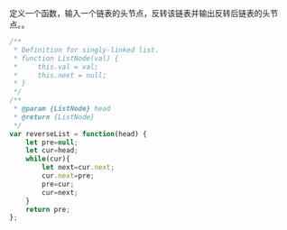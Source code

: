 <!--
 * @Descripttion: 
 * @version: 
 * @Author: wy
 * @Date: 2021年01月22日 21:26:45
 * @LastEditors: wy
 * @LastEditTime: 2021年01月25日 01:23:00
-->

定义一个函数，输入一个链表的头节点，反转该链表并输出反转后链表的头节点。。

```javascript
/**
 * Definition for singly-linked list.
 * function ListNode(val) {
 *     this.val = val;
 *     this.next = null;
 * }
 */
/**
 * @param {ListNode} head
 * @return {ListNode}
 */
var reverseList = function(head) {
    let pre=null;
    let cur=head;
    while(cur){
        let next=cur.next;
        cur.next=pre;
        pre=cur;
        cur=next;
    } 
    return pre;
};
```

